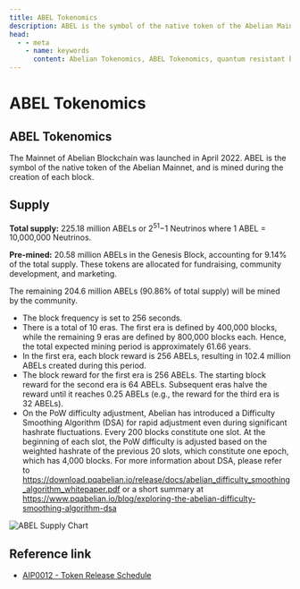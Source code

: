 ```yaml
---
title: ABEL Tokenomics
description: ABEL is the symbol of the native token of the Abelian Mainnet, and is mined during the creation of each block.
head:
  - - meta
    - name: keywords
      content: Abelian Tokenomics, ABEL Tokenomics, quantum resistant blockchain, post quantum, quantum resistant, quantum safe
---
```


# ABEL Tokenomics

## ABEL Tokenomics

The Mainnet of Abelian Blockchain was launched in April 2022. ABEL is the symbol of the native token of the Abelian Mainnet, and is mined during the creation of each block.

## Supply

**Total supply:** 225.18 million ABELs or 2<sup>51</sup>−1 Neutrinos where 1 ABEL = 10,000,000 Neutrinos.

**Pre-mined:** 20.58 million ABELs in the Genesis Block, accounting for 9.14% of the total supply. These tokens are allocated for fundraising, community development, and marketing.

The remaining 204.6 million ABELs (90.86% of total supply) will be mined by the community.
- The block frequency is set to 256 seconds.
- There is a total of 10 eras. The first era is defined by 400,000 blocks, while the remaining 9 eras are defined by 800,000 blocks each. Hence, the total expected mining period is approximately 61.66 years.
- In the first era, each block reward is 256 ABELs, resulting in 102.4 million ABELs created during this period.
- The block reward for the first era is 256 ABELs. The starting block reward for the second era is 64 ABELs. Subsequent eras halve the reward until it reaches 0.25 ABELs (e.g., the reward for the third era is 32 ABELs).
- On the PoW difficulty adjustment, Abelian has introduced a Difficulty Smoothing Algorithm (DSA) for rapid adjustment even during significant hashrate fluctuations. Every 200 blocks constitute one slot. At the beginning of each slot, the PoW difficulty is adjusted based on the weighted hashrate of the previous 20 slots, which constitute one epoch, which has 4,000 blocks. For more information about DSA, please refer to <https://download.pqabelian.io/release/docs/abelian_difficulty_smoothing_algorithm_whitepaper.pdf> or a short summary at <https://www.pqabelian.io/blog/exploring-the-abelian-difficulty-smoothing-algorithm-dsa>

![ABEL Supply Chart](/tokenomics/ABEL-Supply.png)

## Reference link

- [AIP0012 - Token Release Schedule](https://github.com/pqabelian/aips/blob/master/aips/aip0012/aip0012_v002.pdf)
